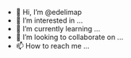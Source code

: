 - 👋 Hi, I’m @edelimap
- 👀 I’m interested in ...
- 🌱 I’m currently learning ...
- 💞️ I’m looking to collaborate on ...
- 📫 How to reach me ...

<!---
edelimap/edelimap is a ✨ special ✨ repository because its `README.md` (this file) appears on your GitHub profile.
You can click the Preview link to take a look at your changes.
--->
